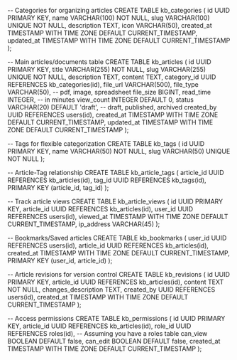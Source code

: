 -- Categories for organizing articles
CREATE TABLE kb_categories (
    id UUID PRIMARY KEY,
    name VARCHAR(100) NOT NULL,
    slug VARCHAR(100) UNIQUE NOT NULL,
    description TEXT,
    icon VARCHAR(50),
    created_at TIMESTAMP WITH TIME ZONE DEFAULT CURRENT_TIMESTAMP,
    updated_at TIMESTAMP WITH TIME ZONE DEFAULT CURRENT_TIMESTAMP
);

-- Main articles/documents table
CREATE TABLE kb_articles (
    id UUID PRIMARY KEY,
    title VARCHAR(255) NOT NULL,
    slug VARCHAR(255) UNIQUE NOT NULL,
    description TEXT,
    content TEXT,
    category_id UUID REFERENCES kb_categories(id),
    file_url VARCHAR(500),
    file_type VARCHAR(50), -- pdf, image, spreadsheet
    file_size BIGINT,
    read_time INTEGER, -- in minutes
    view_count INTEGER DEFAULT 0,
    status VARCHAR(20) DEFAULT 'draft', -- draft, published, archived
    created_by UUID REFERENCES users(id),
    created_at TIMESTAMP WITH TIME ZONE DEFAULT CURRENT_TIMESTAMP,
    updated_at TIMESTAMP WITH TIME ZONE DEFAULT CURRENT_TIMESTAMP
);

-- Tags for flexible categorization
CREATE TABLE kb_tags (
    id UUID PRIMARY KEY,
    name VARCHAR(50) NOT NULL,
    slug VARCHAR(50) UNIQUE NOT NULL
);

-- Article-Tag relationship
CREATE TABLE kb_article_tags (
    article_id UUID REFERENCES kb_articles(id),
    tag_id UUID REFERENCES kb_tags(id),
    PRIMARY KEY (article_id, tag_id)
);

-- Track article views
CREATE TABLE kb_article_views (
    id UUID PRIMARY KEY,
    article_id UUID REFERENCES kb_articles(id),
    user_id UUID REFERENCES users(id),
    viewed_at TIMESTAMP WITH TIME ZONE DEFAULT CURRENT_TIMESTAMP,
    ip_address VARCHAR(45)
);

-- Bookmarks/Saved articles
CREATE TABLE kb_bookmarks (
    user_id UUID REFERENCES users(id),
    article_id UUID REFERENCES kb_articles(id),
    created_at TIMESTAMP WITH TIME ZONE DEFAULT CURRENT_TIMESTAMP,
    PRIMARY KEY (user_id, article_id)
);

-- Article revisions for version control
CREATE TABLE kb_revisions (
    id UUID PRIMARY KEY,
    article_id UUID REFERENCES kb_articles(id),
    content TEXT NOT NULL,
    changes_description TEXT,
    created_by UUID REFERENCES users(id),
    created_at TIMESTAMP WITH TIME ZONE DEFAULT CURRENT_TIMESTAMP
);

-- Access permissions
CREATE TABLE kb_permissions (
    id UUID PRIMARY KEY,
    article_id UUID REFERENCES kb_articles(id),
    role_id UUID REFERENCES roles(id), -- Assuming you have a roles table
    can_view BOOLEAN DEFAULT false,
    can_edit BOOLEAN DEFAULT false,
    created_at TIMESTAMP WITH TIME ZONE DEFAULT CURRENT_TIMESTAMP
);
